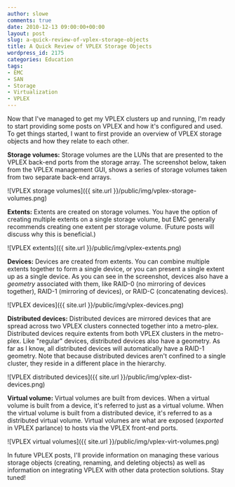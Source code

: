 ```yaml
---
author: slowe
comments: true
date: 2010-12-13 09:00:00+00:00
layout: post
slug: a-quick-review-of-vplex-storage-objects
title: A Quick Review of VPLEX Storage Objects
wordpress_id: 2175
categories: Education
tags:
- EMC
- SAN
- Storage
- Virtualization
- VPLEX
---
```


Now that I've managed to get my VPLEX clusters up and running, I'm ready to start providing some posts on VPLEX and how it's configured and used. To get things started, I want to first provide an overview of VPLEX storage objects and how they relate to each other.

**Storage volumes:** Storage volumes are the LUNs that are presented to the VPLEX back-end ports from the storage array. The screenshot below, taken from the VPLEX management GUI, shows a series of storage volumes taken from two separate back-end arrays.

![VPLEX storage volumes]({{ site.url }}/public/img/vplex-storage-volumes.png)

**Extents:** Extents are created on storage volumes. You have the option of creating multiple extents on a single storage volume, but EMC generally recommends creating one extent per storage volume. (Future posts will discuss why this is beneficial.)

![VPLEX extents]({{ site.url }}/public/img/vplex-extents.png)

**Devices:** Devices are created from extents. You can combine multiple extents together to form a single device, or you can present a single extent up as a single device. As you can see in the screenshot, devices also have a _geometry_ associated with them, like RAID-0 (no mirroring of devices together), RAID-1 (mirroring of devices), or RAID-C (concatenating devices).

![VPLEX devices]({{ site.url }}/public/img/vplex-devices.png)

**Distributed devices:** Distributed devices are mirrored devices that are spread across two VPLEX clusters connected together into a metro-plex. Distributed devices require extents from both VPLEX clusters in the metro-plex. Like "regular" devices, distributed devices also have a geometry. As far as I know, all distributed devices will automatically have a RAID-1 geometry. Note that because distributed devices aren't confined to a single cluster, they reside in a different place in the hierarchy.

![VPLEX distributed devices]({{ site.url }}/public/img/vplex-dist-devices.png)

**Virtual volume:** Virtual volumes are built from devices. When a virtual volume is built from a device, it's referred to just as a virtual volume. When the virtual volume is built from a distributed device, it's referred to as a distributed virtual volume. Virtual volumes are what are exposed (_exported_ in VPLEX parlance) to hosts via the VPLEX front-end ports.

![VPLEX virtual volumes]({{ site.url }}/public/img/vplex-virt-volumes.png)

In future VPLEX posts, I'll provide information on managing these various storage objects (creating, renaming, and deleting objects) as well as information on integrating VPLEX with other data protection solutions. Stay tuned!
